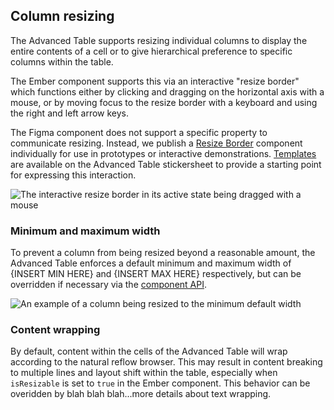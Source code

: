 ## Column resizing

The Advanced Table supports resizing individual columns to display the entire contents of a cell or to give hierarchical preference to specific columns within the table.

The Ember component supports this via an interactive "resize border" which functions either by clicking and dragging on the horizontal axis with a mouse, or by moving focus to the resize border with a keyboard and using the right and left arrow keys.

The Figma component does not support a specific property to communicate resizing. Instead, we publish a [Resize Border](#jory-to-update-this-link-when-figma-is-published) component individually for use in prototypes or interactive demonstrations. [Templates](#jory-to-update-this-link-when-figma-is-published) are available on the Advanced Table stickersheet to provide a starting point for expressing this interaction.

![The interactive resize border in its active state being dragged with a mouse](/assets/components/table/advanced-table/advanced-table-resize-interaction.png)

### Minimum and maximum width

To prevent a column from being resized beyond a reasonable amount, the Advanced Table enforces a default minimum and maximum width of {INSERT MIN HERE} and {INSERT MAX HERE} respectively, but can be overridden if necessary via the [component API](#add-a-link-here).

![An example of a column being resized to the minimum default width](/assets/components/table/advanced-table/advanced-table-resize-min-width.png)

### Content wrapping

By default, content within the cells of the Advanced Table will wrap according to the natural reflow browser. This may result in content breaking to multiple lines and layout shift within the table, especially when `isResizable` is set to `true` in the Ember component. This behavior can be overidden by blah blah blah...more details about text wrapping.

<!-- @zack to add something about text wrapping (text-wrap-mode, white-space-collapse, etc), or consider moving this to the code or specs page.-->
